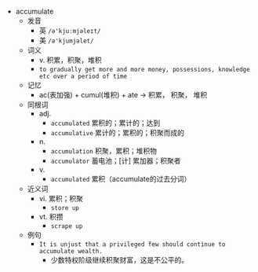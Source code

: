 - accumulate
  - 发音
    - 英 `/ə'kjuːmjəleɪt/`
    - 美 `/ə'kjumjəlet/`
  - 词义
    - v. 积累，积聚，堆积
    - `to gradually get more and more money, possessions, knowledge etc over a period of time`
  - 记忆
    - ac(表加强) + cumul(堆积) + ate → 积累， 积聚， 堆积
  - 同根词
    - adj.
      - `accumulated` 累积的；累计的；达到
      - `accumulative` 累计的；累积的；积聚而成的
    - n.
      - `accumulation` 积聚，累积；堆积物
      - `accumulator` 蓄电池；[计] 累加器；积聚者
    - v.
      - `accumulated` 累积（accumulate的过去分词）
  - 近义词
    - vi. 累积；积聚
      - `store up`
    - vt. 积攒
      - `scrape up`
  - 例句
    - `It is unjust that a privileged few should continue to accumulate wealth.`
      - 少数特权阶级继续积聚财富，这是不公平的。

